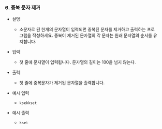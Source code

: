 ### 6. 중복 문자 제거

- 설명
    - 소문자로 된 한개의 문자열이 입력되면 중복된 문자를 제거하고 출력하는 프로그램을 작성하세요.
      중복이 제거된 문자열의 각 문자는 원래 문자열의 순서를 유지합니다.
      
- 입력
    - 첫 줄에 문자열이 입력됩니다. 문자열의 길이는 100을 넘지 않는다.
      
- 출력
    - 첫 줄에 중복문자가 제거된 문자열을 출력합니다.

- 예시 입력
    - ```
      ksekkset
      ```
 
- 예시 출력
    - ```
      kset
      ```
 